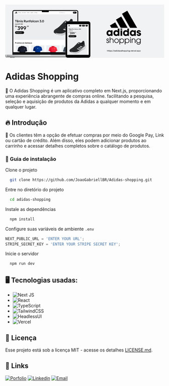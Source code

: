 
![Logo do projeto](/public/images/adidas.png)

# Adidas Shopping

👟 O Adidas Shopping é um aplicativo completo em Next.js, proporcionando uma experiência abrangente de compras online. facilitando a pesquisa, seleção e aquisição de produtos da Adidas a qualquer momento e em qualquer lugar.

## 🔥 Introdução

🛒 Os clientes têm a opção de efetuar compras por meio do Google Pay, Link ou cartão de crédito. Além disso, eles podem adicionar produtos ao carrinho e acessar detalhes completos sobre o catálogo de produtos.

### 🔨 Guia de instalação

Clone o projeto

```bash
  git clone https://github.com/JoaoGabriellBR/Adidas-shopping.git
```

Entre no diretório do projeto

```bash
  cd adidas-shopping
```

Instale as dependências

```bash
  npm install
```

Configure suas variáveis de ambiente `.env`
   ```js
   NEXT_PUBLIC_URL = 'ENTER YOUR URL';
   STRIPE_SECRET_KEY = 'ENTER YOUR STRIPE SECRET KEY';
   ```

Inicie o servidor

```bash
  npm run dev
```

## 🖥 Tecnologias usadas:

* ![Next JS](https://img.shields.io/badge/Next-black?style=for-the-badge&logo=next.js&logoColor=white)
* ![React](https://img.shields.io/badge/react-%2320232a.svg?style=for-the-badge&logo=react&logoColor=%2361DAFB)
* ![TypeScript](https://img.shields.io/badge/typescript-%23007ACC.svg?style=for-the-badge&logo=typescript&logoColor=white)
* ![TailwindCSS](https://img.shields.io/badge/tailwindcss-%2338B2AC.svg?style=for-the-badge&logo=tailwind-css&logoColor=white)
* ![HeadlessUI](https://img.shields.io/badge/headlessui-6d70fc?style=for-the-badge&logo=tailwindcss&logoColor=fff)
* ![Vercel](https://img.shields.io/badge/vercel-%23000000.svg?style=for-the-badge&logo=vercel&logoColor=white)

## 📄 Licença

Esse projeto está sob a licença MIT - acesse os detalhes [LICENSE.md](/LICENSE).

## 🔗 Links

[![Porfolio][Porfolio]][Porfolio-url]
[![Linkedin][Linkedin]][Linkedin-url]
[![Email][Email]][Email-url]

<!-- MARKDOWN LINKS & IMAGES -->
[Website]: https://img.shields.io/badge/site%20oficial-22C55E?style=for-the-badge
[Website-url]: https://up-write.vercel.app

[Email]: https://img.shields.io/badge/-gmail-white.svg?style=for-the-badge&logo=gmail
[Email-url]: joaoname9@gmail.com

[Porfolio]: https://img.shields.io/badge/my_portfolio-000?style=for-the-badge&logo=ko-fi&logoColor=white
[Porfolio-url]: https://joaogabrielsilva.vercel.app

[Linkedin]: https://img.shields.io/badge/-LinkedIn-black.svg?style=for-the-badge&logo=linkedin&colorB=blue
[Linkedin-url]: https://www.linkedin.com/in/joaogabriel-silva
